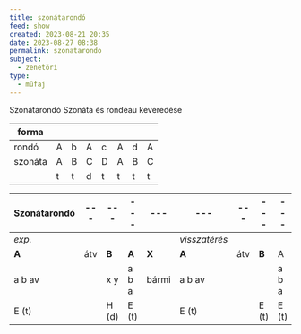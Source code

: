 ```yaml
---
title: szonátarondó
feed: show
created: 2023-08-21 20:35
date: 2023-08-27 08:38
permalink: szonatarondo
subject:
  - zenetöri
type:
  - műfaj
---
```


Szonátarondó
Szonáta és rondeau keveredése

| forma   |    |   |    |    |    |    |    |
| ------- | --- | --- | --- | --- | --- | --- | --- |
| rondó    | A   | b    | A    | c    | A    | d    | A    |
| szonáta | A   | B   | C   | D   | A   | B   | C   |
|         | t   | t   | d   | t   | t   | t   | t   |

|Szonátarondó|---|---|---|---|---|---|---|---|
|-|-|-|-|-|-|-|-|-|
|*exp.*|||||*visszatérés*||
|**A**|átv|**B**|**A**|**X**|**A**|átv|**B**|A|
|a b av||x y|a b a|bármi|a b av|||a b a|
|E (t)||H (d)|E (t)||E (t)||E (t)|E (t)|E (t)|

